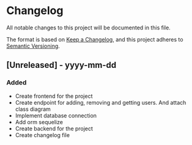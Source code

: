 # Changelog

All notable changes to this project will be documented in this file.

The format is based on [Keep a Changelog](https://keepachangelog.com/en/1.0.0/),
and this project adheres to [Semantic Versioning](https://semver.org/spec/v2.0.0.html).

## [Unreleased] - yyyy-mm-dd

### Added

- Create frontend for the project
- Create endpoint for adding, removing and getting users. And attach class diagram
- Implement database connection
- Add orm sequelize
- Create backend for the project
- Create changelog file
